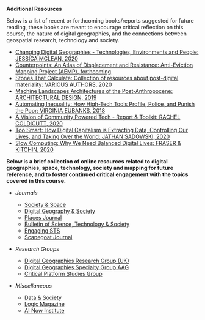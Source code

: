 **Additional Resources**

Below is a list of recent or forthcoming books/reports suggested for future reading, these books are meant to encourage critical reflection on this course, the nature of digital geographies, and the connections between geospatial research, technology and society.

-   [Changing Digital Geographies - Technologies, Environments and People: JESSICA MCLEAN, 2020](https://researchers.mq.edu.au/en/publications/changing-digital-geographies-technologies-environments-and-people)
-   [Counterpoints: An Atlas of Displacement and Resistance: Anti-Eviction Mapping Project (AEMP), forthcoming](https://antievictionmap.com/blog/2020/9/3/counterpoints-an-atlas-of-displacement-and-resistance)
-   [Stones That Calculate: Collection of resources about post-digital materiality: VARIOUS AUTHORS, 2020](https://stones.computer/)
-   [Machine Landscapes Architectures of the Post-Anthropocene: ARCHITECTURAL DESIGN, 2019](https://monoskop.org/images/0/0a/Architectural_Design_89_1_Machine_Landscapes_Architectures_of_the_Post-Anthropocene_2019.pdf)
-   [Automating Inequality: How High-Tech Tools Profile, Police, and Punish the Poor: VIRGINIA EUBANKS, 2018](https://us.macmillan.com/books/9781250074317)
-   [A Vision of Community Powered Tech - Report & Toolkit: RACHEL COLDICUTT, 2020](https://glimmersreport.net/report)
-   [Too Smart: How Digital Capitalism is Extracting Data, Controlling Our Lives, and Taking Over the World: JATHAN SADOWSKI, 2020](https://mitpress.mit.edu/books/too-smart)
-   [Slow Computing: Why We Need Balanced Digital Lives: FRASER & KITCHIN, 2020](https://bristoluniversitypress.co.uk/slow-computing)

**Below is a brief collection of online resources related to digital geographies, space, technology, society and mapping for future reference, and to foster continued critical engagement with the topics covered in this course.**

-   *Journals*
    -   [Society & Space](https://www.societyandspace.org/)
    -   [Digital Geography & Society](https://www.journals.elsevier.com/digital-geography-and-society/)
    -   [Places Journal](https://placesjournal.org/)
    -   [Bulletin of Science, Technology & Society](https://journals.sagepub.com/home/bst)
    -   [Engaging STS](https://estsjournal.org/index.php/ests)
    -   [Scapegoat Journal](http://www.scapegoatjournal.org/)

-   *Research Groups*
    -   [Digital Geographies Research Group (UK)](https://digitalgeographiesrg.org/)
    -   [Digital Geographies Specialty Group AAG](https://community.aag.org/specialtygroups/allspecialtygroups)
    -   [Critical Platform Studies Group](https://sites.uw.edu/critplat/)

-   *Miscellaneous*
    -   [Data & Society](https://datasociety.net/)
    -   [Logic Magazine](https://logicmag.io/)
    -   [AI Now Institute](https://ainowinstitute.org/)
